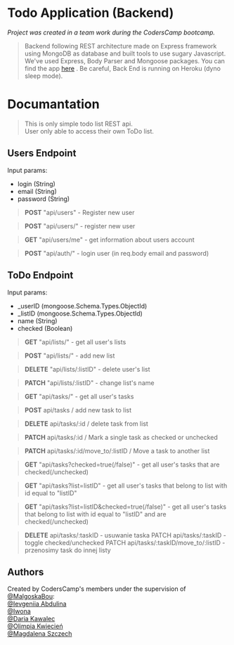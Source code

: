 # **Todo Application (Backend)**

_Project was created in a team work during the CodersCamp bootcamp._

> Backend following REST architecture made on Express framework using MongoDB as database and built tools to use sugary Javascript. We've used Express, Body Parser and Mongoose packages.
> You can find the app [here](https://cc19todoapp.herokuapp.com) . Be careful, Back End is running on Heroku (dyno sleep mode).

# Documantation

> This is only simple todo list REST api.\
> User only able to access their own ToDo list.

## Users Endpoint

Input params:

- login (String)
- email (String)
- password (String)

> **POST** "api/users" - Register new user

> **POST** "api/users/" - register new user

> **GET** "api/users/me" - get information about users account

> **POST** "api/auth/" - login user (in req.body email and password)

## ToDo Endpoint

Input params:

- \_userID (mongoose.Schema.Types.ObjectId)
- \_listID (mongoose.Schema.Types.ObjectId)
- name (String)
- checked (Boolean)

> **GET** "api/lists/" - get all user's lists

> **POST** "api/lists/" - add new list

> **DELETE** "api/lists/:listID" - delete user's list

> **PATCH** "api/lists/:listID" - change list's name

> **GET** "api/tasks/" - get all user's tasks

> **POST** api/tasks / add new task to list

> **DELETE** api/tasks/:id / delete task from list

> **PATCH** api/tasks/:id / Mark a single task as checked or unchecked

> **PATCH** api/tasks/:id/move_to/:listID / Move a task to another list

> **GET** "api/tasks?checked=true(/false)" - get all user's tasks that are checked(/unchecked)

> **GET** "api/tasks?list=listID" - get all user's tasks that belong to list with id equal to "listID"

> **GET** "api/tasks?list=listID&checked=true(/false)" - get all user's tasks that belong to list with id equal to "listID" and are checked(/unchecked)

> **DELETE** api/tasks/:taskID - usuwanie taska PATCH api/tasks/:taskID - toggle checked/unchecked PATCH api/tasks/:taskID/move_to/:listID - przenosimy task do innej listy

## Authors

Created by CodersCamp's members under the supervision of [@MalgoskaBou](https://github.com/MalgoskaBou):\
[@Ievgeniia Abdulina](https://github.com/IevgeniiaAbdulina)\
[@Iwona](https://github.com/Crazysh8)\
[@Daria Kawalec](https://github.com/dariaka)\
[@Olimpia Kwiecień](https://github.com/kvviecien)\
[@Magdalena Szczech](https://github.com/magdalenaszczech)
